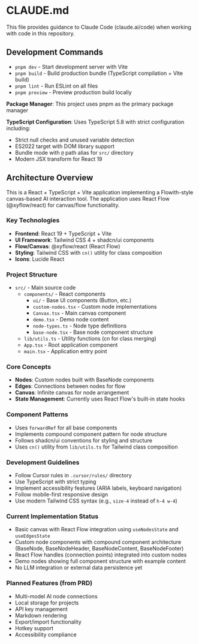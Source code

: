 # CLAUDE.md

This file provides guidance to Claude Code (claude.ai/code) when working with code in this repository.

## Development Commands

- `pnpm dev` - Start development server with Vite
- `pnpm build` - Build production bundle (TypeScript compilation + Vite build)
- `pnpm lint` - Run ESLint on all files
- `pnpm preview` - Preview production build locally

**Package Manager**: This project uses pnpm as the primary package manager

**TypeScript Configuration**: Uses TypeScript 5.8 with strict configuration including:
- Strict null checks and unused variable detection
- ES2022 target with DOM library support
- Bundle mode with `@` path alias for `src/` directory
- Modern JSX transform for React 19

## Architecture Overview

This is a React + TypeScript + Vite application implementing a Flowith-style canvas-based AI interaction tool. The application uses React Flow (@xyflow/react) for canvas/flow functionality.

### Key Technologies
- **Frontend**: React 19 + TypeScript + Vite
- **UI Framework**: Tailwind CSS 4 + shadcn/ui components
- **Flow/Canvas**: @xyflow/react (React Flow)
- **Styling**: Tailwind CSS with `cn()` utility for class composition
- **Icons**: Lucide React

### Project Structure
- `src/` - Main source code
  - `components/` - React components
    - `ui/` - Base UI components (Button, etc.)
    - `custom-nodes.tsx` - Custom node implementations
    - `Canvax.tsx` - Main canvas component
    - `demo.tsx` - Demo node content
    - `node-types.ts` - Node type definitions
    - `base-node.tsx` - Base node component structure
  - `lib/utils.ts` - Utility functions (cn for class merging)
  - `App.tsx` - Root application component
  - `main.tsx` - Application entry point

### Core Concepts
- **Nodes**: Custom nodes built with BaseNode components
- **Edges**: Connections between nodes for flow
- **Canvas**: Infinite canvas for node arrangement
- **State Management**: Currently uses React Flow's built-in state hooks

### Component Patterns
- Uses `forwardRef` for all base components
- Implements compound component pattern for node structure
- Follows shadcn/ui conventions for styling and structure
- Uses `cn()` utility from `lib/utils.ts` for Tailwind class composition

### Development Guidelines
- Follow Cursor rules in `.cursor/rules/` directory
- Use TypeScript with strict typing
- Implement accessibility features (ARIA labels, keyboard navigation)
- Follow mobile-first responsive design
- Use modern Tailwind CSS syntax (e.g., `size-4` instead of `h-4 w-4`)

### Current Implementation Status
- Basic canvas with React Flow integration using `useNodesState` and `useEdgesState`
- Custom node components with compound component architecture (BaseNode, BaseNodeHeader, BaseNodeContent, BaseNodeFooter)
- React Flow handles (connection points) integrated into custom nodes
- Demo nodes showing full component structure with example content
- No LLM integration or external data persistence yet

### Planned Features (from PRD)
- Multi-model AI node connections
- Local storage for projects
- API key management
- Markdown rendering
- Export/import functionality
- Hotkey support
- Accessibility compliance